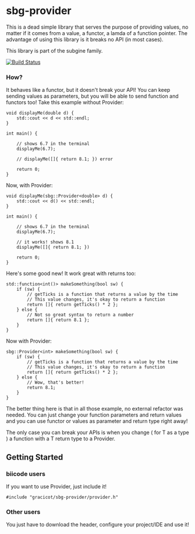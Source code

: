# sbg-provider
This is a dead simple library that serves the purpose of providing values, no matter if it comes from a value, a functor, a lamda of a function pointer. The advantage of using this library is it breaks no API (in most cases).

This library is part of the subgine family.

[![Build Status](https://webapi.biicode.com/v1/badges/gracicot/gracicot/sbg-provider/master)](https://www.biicode.com/gracicot/sbg-provider) 

### How?

It behaves like a functor, but it doesn't break your API! You can keep sending values as parameters, but you will be able to send function and functors too!
Take this example without Provider:
    
    void displayMe(double d) {
        std::cout << d << std::endl;
    }
    
    int main() {
        
        // shows 6.7 in the terminal
        displayMe(6.7);
        
        // displayMe([]{ return 8.1; }) error
        
        return 0;
    }
    
Now, with Provider:

    void displayMe(sbg::Provider<double> d) {
        std::cout << d() << std::endl;
    }
    
    int main() {
        
        // shows 6.7 in the terminal
        displayMe(6.7);
        
        // it works! shows 8.1
        displayMe([]{ return 8.1; }) 
        
        return 0;
    }
    
Here's some good new! It work great with returns too:

    std::function<int()> makeSomething(bool sw) {
        if (sw) {
            // getTicks is a function that returns a value by the time
            // This value changes, it's okay to return a function
            return []{ return getTicks() * 2 };
        } else {
            // Not so great syntax to return a number
            return []{ return 8.1 };
        }
    }

Now with Provider:
    
    sbg::Provider<int> makeSomething(bool sw) {
        if (sw) {
            // getTicks is a function that returns a value by the time
            // This value changes, it's okay to return a function
            return []{ return getTicks() * 2 };
        } else {
            // Wow, that's better!
            return 8.1;
        }
    }
    
The better thing here is that in all those example, no external refactor was needed. You can just change your function parameters and return values and you can use functor or values as parameter and return type right away!

The only case you can break your APIs is when you change ( for T as a type ) a function with a T return type to a Provider<T>.

## Getting Started
### biicode users
If you want to use Provider, just include it!
    
    #include "gracicot/sbg-provider/provider.h"
    
### Other users

You just have to download the header, configure your project/IDE and use it!
